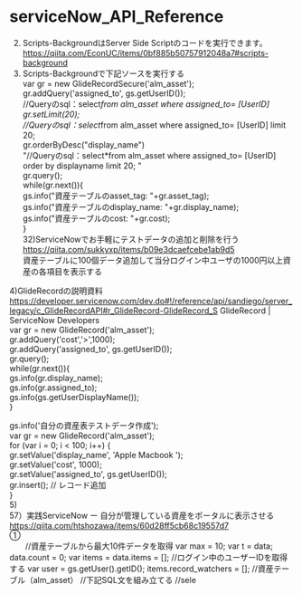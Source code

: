 # serviceNow_API_Reference

2) Scripts-BackgroundはServer Side Scriptのコードを実行できます。   
 https://qiita.com/EconUC/items/0bf885b50757912048a7#scripts-background     
3) Scripts-Backgroundで下記ソースを実行する   
 var gr = new GlideRecordSecure('alm_asset');   
 gr.addQuery('assigned_to', gs.getUserID());   
 //Queryのsql：select*from alm_asset where assigned_to= [UserID]   
     gr.setLimit(20);   
 //Queryのsql：select*from alm_asset where assigned_to= [UserID] limit 20;   
     gr.orderByDesc("display_name")   
 "//Queryのsql：select*from alm_asset where assigned_to= [UserID] order by displayname  limit 20; "   
   gr.query();   
 while(gr.next()){   
 gs.info("資産テーブルのasset_tag: "+gr.asset_tag);   
 gs.info("資産テーブルのdisplay_name: "+gr.display_name);   
 gs.info("資産テーブルのcost: "+gr.cost);   
 }   
 32)ServiceNowでお手軽にテストデータの追加と削除を行う   
 https://qiita.com/sukkyxp/items/b09e3dcaefcebe1ab9d5   
 資産テーブルに100個データ追加して当分ログイン中ユーザの1000円以上資産の各項目を表示する   
   
4)GlideRecordの説明資料   
   https://developer.servicenow.com/dev.do#!/reference/api/sandiego/server_legacy/c_GlideRecordAPI#r_GlideRecord-GlideRecord_S
 GlideRecord | ServiceNow Developers   
 var gr = new GlideRecord('alm_asset');   
 gr.addQuery('cost','>',1000);   
 gr.addQuery('assigned_to', gs.getUserID());   
 gr.query();   
 while(gr.next()){   
 gs.info(gr.display_name);   
 gs.info(gr.assigned_to);   
 gs.info(gs.getUserDisplayName());   
 }   
    
 gs.info('自分の資産表テストデータ作成');   
 var gr = new GlideRecord('alm_asset');   
 for (var i = 0; i < 100; i++) {   
     gr.setValue('display_name', 'Apple Macbook ');   
     gr.setValue('cost', 1000);   
    gr.setValue('assigned_to',  gs.getUserID());   
     gr.insert(); // レコード追加   
 }   
5)    
 57）実践ServiceNow ー 自分が管理している資産をポータルに表示させる   
 https://qiita.com/htshozawa/items/60d28ff5cb68c19557d7   
          ①   
   　　//資産テーブルから最大10件データを取得 
    var max = 10;
    var t = data;
    data.count = 0;
    var items = data.items = [];
    //ログイン中のユーザーIDを取得する
    var user = gs.getUser().getID();
    items.record_watchers = [];
    //資産テーブル（alm_asset）
    //下記SQL文を組み立てる
    //sele